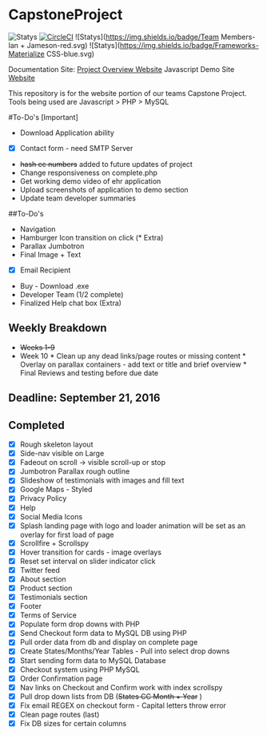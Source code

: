 # CapstoneProject

![Statys](https://img.shields.io/badge/Complete-85%25-orange.svg) [![CircleCI](https://img.shields.io/circleci/project/BrightFlair/PHP.Gt.svg?maxAge=2592000?style=flat-square)]()
![Statys](https://img.shields.io/badge/Team Members-Ian + Jameson-red.svg)
![Statys](https://img.shields.io/badge/Frameworks-Materialize CSS-blue.svg)

Documentation Site:
 [Project Overview Website](https://gorgonsmaze.github.io/CapstoneOverview/)
Javascript Demo Site
 [Website](https://gorgonsmaze.github.io/CapstoneProject/)
 
 
 This repository is for the website portion of our teams Capstone Project.
 Tools being used are Javascript > PHP > MySQL

#To-Do's [Important]
* Download Application ability
 - [x] Contact form - need SMTP Server 
* ~~hash cc numbers~~ added to future updates of project
* Change responsiveness on complete.php
* Get working demo video of ehr application
* Upload screenshots of application to demo section
* Update team developer summaries


##To-Do's
* Navigation
 * Hamburger Icon transition on click (* Extra)
* Parallax Jumbotron
 * Final Image + Text
- [x] Email Recipient 
* Buy - Download .exe
* Developer Team (1/2 complete)
 * Finalized Help chat box (Extra)
 
 
## Weekly Breakdown
* ~~Weeks 1-9~~ 
* Week 10
      * Clean up any dead links/page routes or missing content 
      * Overlay on parallax containers - add text or title and brief overview
      * Final Reviews and testing before due date


## Deadline: September 21, 2016


## Completed
 - [x] Rough skeleton layout
 - [x] Side-nav visible on Large
 - [x] Fadeout on scroll -> visible scroll-up or stop
 - [x] Jumbotron Parallax rough outline
 - [x] Slideshow of testimonials with images and fill text
 - [x] Google Maps - Styled
 - [x] Privacy Policy
 - [x] Help
 - [x] Social Media Icons
 - [x] Splash landing page with logo and loader animation
    will be set as an overlay for first load of page
 - [x] Scrollfire + Scrollspy
 - [x] Hover transition for cards - image overlays 
 - [x] Reset set interval  on slider indicator click
 - [x] Twitter feed
 - [x] About section
 - [x] Product section
 - [x] Testimonials section
 - [x] Footer
  - [x] Terms of Service 
 - [x] Populate form drop downs with PHP 
- [x] Send Checkout form data to MySQL DB using PHP
- [x] Pull order data from db and display on complete page
- [x] Create States/Months/Year Tables - Pull into select drop downs
- [x] Start sending form data to MySQL Database
- [x] Checkout system using PHP MySQL 
- [x] Order Confirmation page 
- [x] Nav links on Checkout and Confirm work with index scrollspy
- [x] Pull drop down lists from DB (~~States CC Month + Year~~ )
- [x] Fix email REGEX on checkout form - Capital letters throw error
- [x] Clean page routes (last)
- [x] Fix DB sizes for certain columns